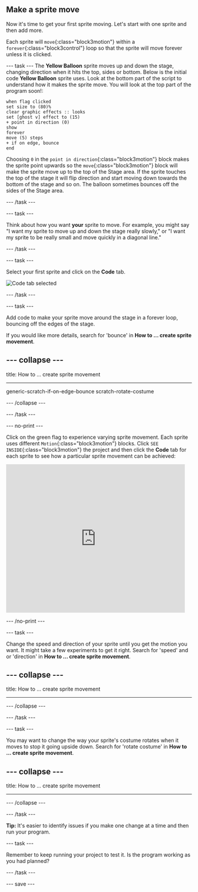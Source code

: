 ## Make a sprite move

Now it's time to get your first sprite moving. Let's start with one sprite and then add more. 

Each sprite will `move`{:class="block3motion"} within a `forever`{:class="block3control"} loop so that the sprite will move forever unless it is clicked.

--- task ---
The **Yellow Balloon** sprite moves up and down the stage, changing direction when it hits the top, sides or bottom. Below is the initial code **Yellow Balloon** sprite uses. Look at the bottom part of the script to understand how it makes the sprite move. You will look at the top part of the program soon!:

```blocks3
when flag clicked
set size to (80)%
clear graphic effects :: looks
set [ghost v] effect to (15)
+ point in direction (0)
show
forever
move (5) steps
+ if on edge, bounce
end
```

Choosing `0` in the `point in direction`{:class="block3motion"} block makes the sprite point upwards so the `move`{:class="block3motion"} block will make the sprite move up to the top of the Stage area. If the sprite touches the top of the stage it will flip direction and start moving down towards the bottom of the stage and so on. The balloon sometimes bounces off the sides of the Stage area.

--- /task ---

--- task ---

Think about how you want **your** sprite to move. For example, you might say "I want my sprite to move up and down the stage really slowly," or "I want my sprite to be really small and move quickly in a diagonal line."

--- /task ---

--- task ---

Select your first sprite and click on the **Code** tab. 

![Code tab selected](images/code-tab.png)

--- /task ---

--- task ---

Add code to make your sprite move around the stage in a forever loop, bouncing off the edges of the stage.  

If you would like more details, search for 'bounce' in **How to ... create sprite movement**.

--- collapse ---
---

title: How to ... create sprite movement

---
generic-scratch-if-on-edge-bounce
scratch-rotate-costume

--- /collapse ---

--- /task ---

--- no-print ---

Click on the green flag to experience varying sprite movement. Each sprite uses different `Motion`{:class="block3motion"} blocks. Click `SEE INSIDE`{:class="block3motion"} the project and then click the **Code** tab for each sprite to see how a particular sprite movement can be achieved:
<div class="scratch-preview">
  <iframe allowtransparency="true" width="485" height="402" src="https://scratch.mit.edu/projects/embed/BLAH/?autostart=false" frameborder="0"></iframe>
</div>

--- /no-print ---


--- task ---

Change the speed and direction of your sprite until you get the motion you want. It might take a few experiments to get it right. Search for 'speed' and or 'direction' in **How to ... create sprite movement**.

--- collapse ---
---

title: How to ... create sprite movement

---

--- /collapse ---

--- /task ---

--- task ---

You may want to change the way your sprite's costume rotates when it moves to stop it going upside down. Search for 'rotate costume' in **How to ... create sprite movement**.

--- collapse ---
---

title: How to ... create sprite movement

---

--- /collapse ---

--- /task ---

**Tip:** It's easier to identify issues if you make one change at a time and then run your program. 

--- task ---

Remember to keep running your project to test it. Is the program working as you had planned?

--- /task ---

--- save ---
